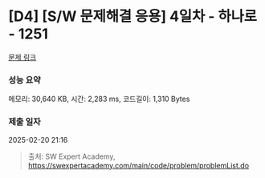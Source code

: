 # [D4] [S/W 문제해결 응용] 4일차 - 하나로 - 1251 

[문제 링크](https://swexpertacademy.com/main/code/problem/problemDetail.do?contestProbId=AV15StKqAQkCFAYD) 

### 성능 요약

메모리: 30,640 KB, 시간: 2,283 ms, 코드길이: 1,310 Bytes

### 제출 일자

2025-02-20 21:16



> 출처: SW Expert Academy, https://swexpertacademy.com/main/code/problem/problemList.do